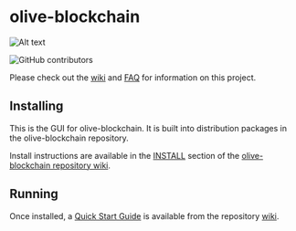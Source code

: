 # olive-blockchain
![Alt text](https://www.pinksheetscrypto.com/images/olive_logo.svg)

![GitHub contributors](https://img.shields.io/github/contributors/pinksheetscrypto/olive-blockchain?logo=GitHub)

Please check out the [wiki](https://github.com/pinksheetscrypto/olive-blockchain/wiki)
and [FAQ](https://github.com/pinksheetscrypto/olive-blockchain/wiki/FAQ) for
information on this project.

## Installing

This is the GUI for olive-blockchain. It is built into distribution packages in the olive-blockchain repository.

Install instructions are available in the
[INSTALL](https://github.com/pinksheetscrypto/olive-blockchain/wiki/INSTALL)
section of the
[olive-blockchain repository wiki](https://github.com/pinksheetscrypto/olive-blockchain/wiki).

## Running

Once installed, a
[Quick Start Guide](https://github.com/pinksheetscrypto/olive-blockchain/wiki/Quick-Start-Guide)
is available from the repository
[wiki](https://github.com/pinksheetscrypto/olive-blockchain/wiki).
